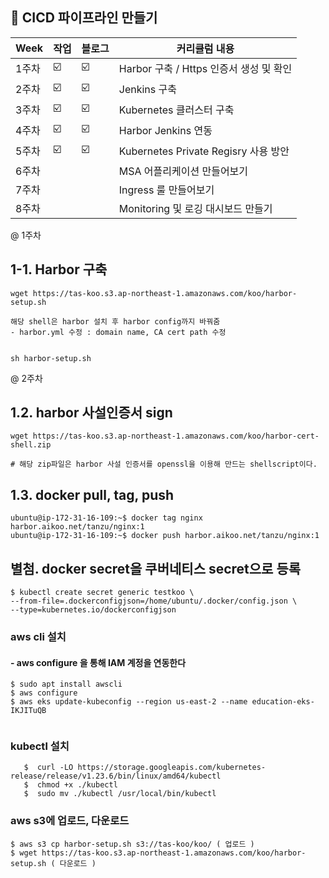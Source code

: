 ##  🍎 CICD 파이프라인 만들기

| Week | 작업 |블로그|커리큘럼 내용 |
| ------ | -- | -- |----------- |
| 1주차 | ☑️ | ☑️ | Harbor 구축 / Https 인증서 생성 및 확인  |
| 2주차 | ☑️ | ☑️ | Jenkins 구축 |
| 3주차 | ☑️ | ☑️ | Kubernetes 클러스터 구축 |
| 4주차 | ☑️ | ☑️ | Harbor Jenkins 연동 |
| 5주차 | ☑️ | ☑️  | Kubernetes Private Regisry 사용 방안 |
| 6주차 |  |  | MSA 어플리케이션 만들어보기  |
| 7주차 |  |  | Ingress 룰 만들어보기 |
| 8주차 |  |  | Monitoring 및 로깅 대시보드 만들기 |

@ 1주차
## 1-1. Harbor 구축
```
wget https://tas-koo.s3.ap-northeast-1.amazonaws.com/koo/harbor-setup.sh

해당 shell은 harbor 설치 후 harbor config까지 바꿔줌
- harbor.yml 수정 : domain name, CA cert path 수정


sh harbor-setup.sh

```

@ 2주차
## 1.2. harbor 사설인증서 sign
```
wget https://tas-koo.s3.ap-northeast-1.amazonaws.com/koo/harbor-cert-shell.zip

# 해당 zip파일은 harbor 사설 인증서를 openssl을 이용해 만드는 shellscript이다.

```

## 1.3. docker pull, tag, push
```
ubuntu@ip-172-31-16-109:~$ docker tag nginx harbor.aikoo.net/tanzu/nginx:1
ubuntu@ip-172-31-16-109:~$ docker push harbor.aikoo.net/tanzu/nginx:1

```



## 별첨.  docker secret을 쿠버네티스 secret으로 등록

```
$ kubectl create secret generic testkoo \
--from-file=.dockerconfigjson=/home/ubuntu/.docker/config.json \
--type=kubernetes.io/dockerconfigjson

```

### aws cli 설치
#### - aws configure 을 통해 IAM 계정을 연동한다
```
$ sudo apt install awscli
$ aws configure
$ aws eks update-kubeconfig --region us-east-2 --name education-eks-IKJITuQB
 
```
###  kubectl 설치 
```
   $  curl -LO https://storage.googleapis.com/kubernetes-release/release/v1.23.6/bin/linux/amd64/kubectl
   $  chmod +x ./kubectl
   $  sudo mv ./kubectl /usr/local/bin/kubectl
```


###  aws s3에 업로드, 다운로드
```
$ aws s3 cp harbor-setup.sh s3://tas-koo/koo/ ( 업로드 )
$ wget https://tas-koo.s3.ap-northeast-1.amazonaws.com/koo/harbor-setup.sh ( 다운로드 )
```



